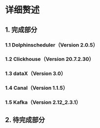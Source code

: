 # 详细赘述

## 1. 完成部分

### 1.1 Dolphinscheduler（Version 2.0.5）
    

### 1.2 Clickhouse（Version 20.7.2.30）

### 1.3 dataX（Version 3.0）

### 1.4 Canal（Version 1.1.5）

### 1.5 Kafka（Version 2.12_2.3.1）


## 2. 待完成部分